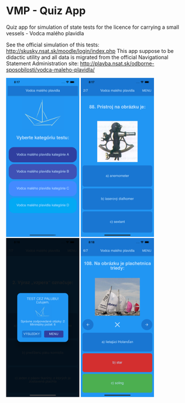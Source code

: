 # VMP - Quiz App
Quiz app for simulation of state tests for the licence for carrying a small vessels - Vodca malého plavidla

See the official simulation of this tests: <http://skusky.nsat.sk/moodle/login/index.php>
This app suppose to be didactic utility and all data is migrated from the official Navigational Statement Administration site: <http://plavba.nsat.sk/odborne-sposobilosti/vodca-maleho-plavidla/>

<img src="/images/app/Simulator%20Screen%20Shot%20-%20iPhone%2012%20Pro%20Max%20-%202021-02-28%20at%2020.17.43.png" alt="Simulator Screen Shot - iPhone 12 Pro Max - 2021-02-28 at 20.17.43.png" width=200 />

<img src="/images/app/Simulator%20Screen%20Shot%20-%20iPhone%2012%20Pro%20Max%20-%202021-02-28%20at%2020.17.53.png" alt="Simulator Screen Shot - iPhone 12 Pro Max - 2021-02-28 at 20.17.53.png" width=200 />

<img src="/images/app/Simulator%20Screen%20Shot%20-%20iPhone%2012%20Pro%20Max%20-%202021-02-28%20at%2020.18.05.png" alt="Simulator Screen Shot - iPhone 12 Pro Max - 2021-02-28 at 20.18.05.png" width=200 />

<img src="/images/app/Simulator%20Screen%20Shot%20-%20iPhone%2012%20Pro%20Max%20-%202021-02-28%20at%2020.18.14.png" alt="Simulator Screen Shot - iPhone 12 Pro Max - 2021-02-28 at 20.18.14.png" width=200 />

